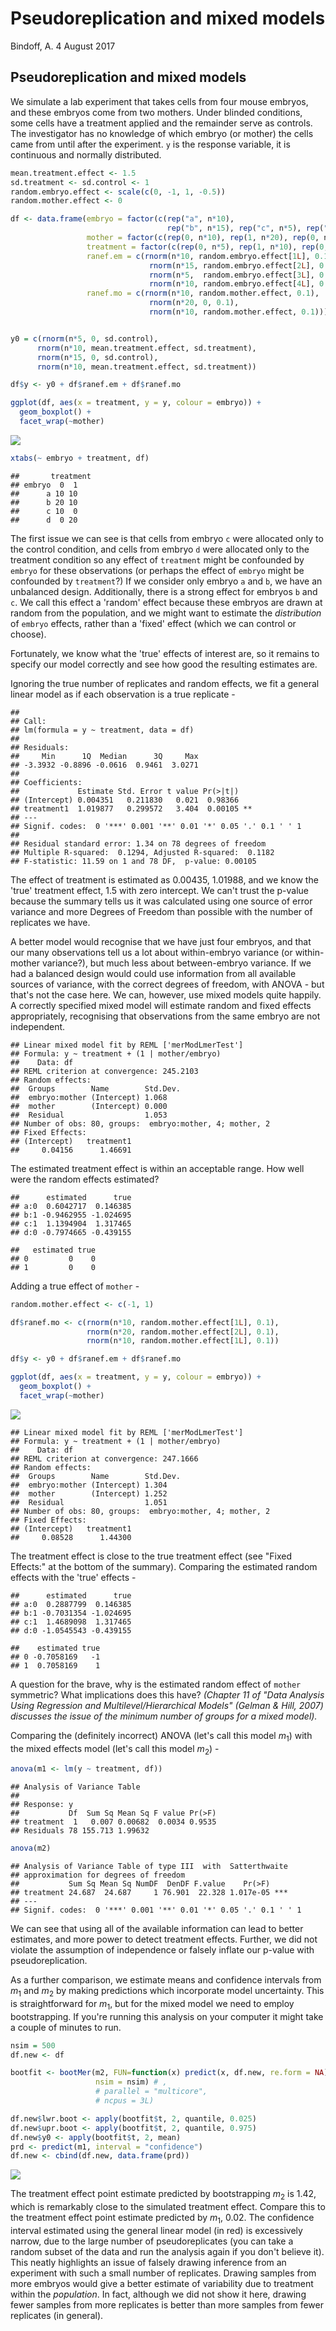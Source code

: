 Pseudoreplication and mixed models
================
Bindoff, A.
4 August 2017

Pseudoreplication and mixed models
----------------------------------

We simulate a lab experiment that takes cells from four mouse embryos, and these embryos come from two mothers. Under blinded conditions, some cells have a treatment applied and the remainder serve as controls. The investigator has no knowledge of which embryo (or mother) the cells came from until after the experiment. `y` is the response variable, it is continuous and normally distributed.

``` r
mean.treatment.effect <- 1.5
sd.treatment <- sd.control <- 1
random.embryo.effect <- scale(c(0, -1, 1, -0.5))
random.mother.effect <- 0

df <- data.frame(embryo = factor(c(rep("a", n*10),
                                   rep("b", n*15), rep("c", n*5), rep("d", n*10))),
                 mother = factor(c(rep(0, n*10), rep(1, n*20), rep(0, n*10))),
                 treatment = factor(c(rep(0, n*5), rep(1, n*10), rep(0, n*15), rep(1, n*10))),
                 ranef.em = c(rnorm(n*10, random.embryo.effect[1L], 0.1),
                               rnorm(n*15, random.embryo.effect[2L], 0.1),
                               rnorm(n*5,  random.embryo.effect[3L], 0.1),
                               rnorm(n*10, random.embryo.effect[4L], 0.1)),
                 ranef.mo = c(rnorm(n*10, random.mother.effect, 0.1),
                               rnorm(n*20, 0, 0.1),
                               rnorm(n*10, random.mother.effect, 0.1)))


y0 = c(rnorm(n*5, 0, sd.control),
      rnorm(n*10, mean.treatment.effect, sd.treatment),
      rnorm(n*15, 0, sd.control),
      rnorm(n*10, mean.treatment.effect, sd.treatment))

df$y <- y0 + df$ranef.em + df$ranef.mo

ggplot(df, aes(x = treatment, y = y, colour = embryo)) + 
  geom_boxplot() +
  facet_wrap(~mother)
```

![](pseudoreplication_files/figure-markdown_github/simulation-1.png)

``` r
xtabs(~ embryo + treatment, df)
```

    ##       treatment
    ## embryo  0  1
    ##      a 10 10
    ##      b 20 10
    ##      c 10  0
    ##      d  0 20

The first issue we can see is that cells from embryo `c` were allocated only to the control condition, and cells from embryo `d` were allocated only to the treatment condition so any effect of `treatment` might be confounded by `embryo` for these observations (or perhaps the effect of `embryo` might be confounded by `treatment`?) If we consider only embryo `a` and `b`, we have an unbalanced design. Additionally, there is a strong effect for embryos `b` and `c`. We call this effect a 'random' effect because these embryos are drawn at random from the population, and we might want to estimate the *distribution* of `embryo` effects, rather than a 'fixed' effect (which we can control or choose).

Fortunately, we know what the 'true' effects of interest are, so it remains to specify our model correctly and see how good the resulting estimates are.

Ignoring the true number of replicates and random effects, we fit a general linear model as if each observation is a true replicate -

    ## 
    ## Call:
    ## lm(formula = y ~ treatment, data = df)
    ## 
    ## Residuals:
    ##     Min      1Q  Median      3Q     Max 
    ## -3.3932 -0.8896 -0.0616  0.9461  3.0271 
    ## 
    ## Coefficients:
    ##             Estimate Std. Error t value Pr(>|t|)   
    ## (Intercept) 0.004351   0.211830   0.021  0.98366   
    ## treatment1  1.019877   0.299572   3.404  0.00105 **
    ## ---
    ## Signif. codes:  0 '***' 0.001 '**' 0.01 '*' 0.05 '.' 0.1 ' ' 1
    ## 
    ## Residual standard error: 1.34 on 78 degrees of freedom
    ## Multiple R-squared:  0.1294, Adjusted R-squared:  0.1182 
    ## F-statistic: 11.59 on 1 and 78 DF,  p-value: 0.00105

The effect of treatment is estimated as 0.00435, 1.01988, and we know the 'true' treatment effect, 1.5 with zero intercept. We can't trust the p-value because the summary tells us it was calculated using one source of error variance and more Degrees of Freedom than possible with the number of replicates we have.

A better model would recognise that we have just four embryos, and that our many observations tell us a lot about within-embryo variance (or within-mother variance?), but much less about between-embryo variance. If we had a balanced design would could use information from all available sources of variance, with the correct degrees of freedom, with ANOVA - but that's not the case here. We can, however, use mixed models quite happily. A correctly specified mixed model will estimate random and fixed effects appropriately, recognising that observations from the same embryo are not independent.

    ## Linear mixed model fit by REML ['merModLmerTest']
    ## Formula: y ~ treatment + (1 | mother/embryo)
    ##    Data: df
    ## REML criterion at convergence: 245.2103
    ## Random effects:
    ##  Groups        Name        Std.Dev.
    ##  embryo:mother (Intercept) 1.068   
    ##  mother        (Intercept) 0.000   
    ##  Residual                  1.053   
    ## Number of obs: 80, groups:  embryo:mother, 4; mother, 2
    ## Fixed Effects:
    ## (Intercept)   treatment1  
    ##     0.04156      1.46691

The estimated treatment effect is within an acceptable range. How well were the random effects estimated?

    ##      estimated      true
    ## a:0  0.6042717  0.146385
    ## b:1 -0.9462955 -1.024695
    ## c:1  1.1394904  1.317465
    ## d:0 -0.7974665 -0.439155

    ##   estimated true
    ## 0         0    0
    ## 1         0    0

Adding a true effect of `mother` -

``` r
random.mother.effect <- c(-1, 1)

df$ranef.mo <- c(rnorm(n*10, random.mother.effect[1L], 0.1),
                 rnorm(n*20, random.mother.effect[2L], 0.1),
                 rnorm(n*10, random.mother.effect[1L], 0.1))

df$y <- y0 + df$ranef.em + df$ranef.mo

ggplot(df, aes(x = treatment, y = y, colour = embryo)) + 
  geom_boxplot() +
  facet_wrap(~mother)
```

![](pseudoreplication_files/figure-markdown_github/simulation2-1.png)

    ## Linear mixed model fit by REML ['merModLmerTest']
    ## Formula: y ~ treatment + (1 | mother/embryo)
    ##    Data: df
    ## REML criterion at convergence: 247.1666
    ## Random effects:
    ##  Groups        Name        Std.Dev.
    ##  embryo:mother (Intercept) 1.304   
    ##  mother        (Intercept) 1.252   
    ##  Residual                  1.051   
    ## Number of obs: 80, groups:  embryo:mother, 4; mother, 2
    ## Fixed Effects:
    ## (Intercept)   treatment1  
    ##     0.08528      1.44300

The treatment effect is close to the true treatment effect (see "Fixed Effects:" at the bottom of the summary). Comparing the estimated random effects with the 'true' effects -

    ##      estimated      true
    ## a:0  0.2887799  0.146385
    ## b:1 -0.7031354 -1.024695
    ## c:1  1.4689098  1.317465
    ## d:0 -1.0545543 -0.439155

    ##    estimated true
    ## 0 -0.7058169   -1
    ## 1  0.7058169    1

A question for the brave, why is the estimated random effect of `mother` symmetric? What implications does this have? *(Chapter 11 of "Data Analysis Using Regression and Multilevel/Hierarchical Models" (Gelman & Hill, 2007) discusses the issue of the minimum number of groups for a mixed model).*

Comparing the (definitely incorrect) ANOVA (let's call this model *m*<sub>1</sub>) with the mixed effects model (let's call this model *m*<sub>2</sub>) -

``` r
anova(m1 <- lm(y ~ treatment, df))
```

    ## Analysis of Variance Table
    ## 
    ## Response: y
    ##           Df  Sum Sq Mean Sq F value Pr(>F)
    ## treatment  1   0.007 0.00682  0.0034 0.9535
    ## Residuals 78 155.713 1.99632

``` r
anova(m2)
```

    ## Analysis of Variance Table of type III  with  Satterthwaite 
    ## approximation for degrees of freedom
    ##           Sum Sq Mean Sq NumDF  DenDF F.value    Pr(>F)    
    ## treatment 24.687  24.687     1 76.901  22.328 1.017e-05 ***
    ## ---
    ## Signif. codes:  0 '***' 0.001 '**' 0.01 '*' 0.05 '.' 0.1 ' ' 1

We can see that using all of the available information can lead to better estimates, and more power to detect treatment effects. Further, we did not violate the assumption of independence or falsely inflate our p-value with pseudoreplication.

As a further comparison, we estimate means and confidence intervals from *m*<sub>1</sub> and *m*<sub>2</sub> by making predictions which incorporate model uncertainty. This is straightforward for *m*<sub>1</sub>, but for the mixed model we need to employ bootstrapping. If you're running this analysis on your computer it might take a couple of minutes to run.

``` r
nsim = 500
df.new <- df

bootfit <- bootMer(m2, FUN=function(x) predict(x, df.new, re.form = NA),
                   nsim = nsim) # ,
                   # parallel = "multicore",
                   # ncpus = 3L)

df.new$lwr.boot <- apply(bootfit$t, 2, quantile, 0.025)
df.new$upr.boot <- apply(bootfit$t, 2, quantile, 0.975)
df.new$y0 <- apply(bootfit$t, 2, mean)
prd <- predict(m1, interval = "confidence")
df.new <- cbind(df.new, data.frame(prd))
```

![](pseudoreplication_files/figure-markdown_github/unnamed-chunk-9-1.png)

The treatment effect point estimate predicted by bootstrapping *m*<sub>2</sub> is 1.42, which is remarkably close to the simulated treatment effect. Compare this to the treatment effect point estimate predicted by *m*<sub>1</sub>, 0.02. The confidence interval estimated using the general linear model (in red) is excessively narrow, due to the large number of pseudoreplicates (you can take a random subset of the data and run the analysis again if you don't believe it). This neatly highlights an issue of falsely drawing inference from an experiment with such a small number of replicates. Drawing samples from more embryos would give a better estimate of variability due to treatment within the *population*. In fact, although we did not show it here, drawing fewer samples from more replicates is better than more samples from fewer replicates (in general).
